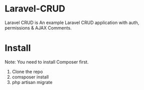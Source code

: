 # Laravel-CRUD
Laravel CRUD is An example Laravel CRUD application with auth, permissions & AJAX Comments.

# Install
Note: You need to install Composer first.

1. Clone the repo
2. comsposer install
3. php artisan migrate